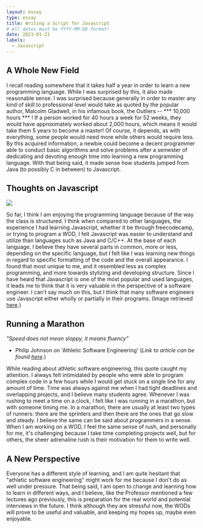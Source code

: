 ```yaml
---
layout: essay
type: essay
title: Writing a Script for Javascript
# All dates must be YYYY-MM-DD format!
date: 2021-01-21
labels:
  - Javascript
---
```


## A Whole New Field

I recall reading somewhere that it takes half a year in order to learn a new programming language. While I was surprised by this, it also made reasonable sense. I was surprised because generally in order to master any kind of skill to professional level would take as quoted by the popular author, Malcolm Gladwell, in his infamous book, the Outliers -- *** 10,000 hours *** ! If a person worked for 40 hours a week for 52 weeks, they would have approximately worked about 2,000 hours, which means it would take them 5 years to become a master! Of course, it depends, as with everything, some people would need more while others would require less. By this acquired information, a newbie could become a decent programmer able to conduct basic algorithms and solve problems after a semester of dedicating and devoting enough time into learning a new programming language. With that being said, it made sense how students jumped from Java (to possibly C in between) to Javascript.

## Thoughts on Javascript

<img class="ui medium right floated image" src="../images/code2.jpg">

So far, I think I am enjoying the programming language because of the way the class is structured. I think when compared to other languages, the experience I had learning Javascript, whether it be through freecodecamp, or trying to program a WOD, I felt Javascript was easier to understand and utilize than languages such as Java and C/C++. At the base of each language, I believe they have several parts in common, more or less, depending on the specific language, but I felt like I was learning new things in regard to specific formatting of the code and the overall appearance. I found that most unique to me, and it resembled less as complex programming, and more towards stylizing and developing structure. Since I have heard that Javascript is one of the most popular and used languages, it leads me to think that it is very valuable in the perspective of a software engineer. I can't say much on this, but I think that many software engineers use Javascript either wholly or partially in their programs. (Image retrieved  <a href="https://images.squarespace-cdn.com/content/v1/58d20c79725e25b221549193/1521098155260-OD3QNLD1RK7DGPWMCUA6/ke17ZwdGBToddI8pDm48kNvT88LknE-K9M4pGNO0Iqd7gQa3H78H3Y0txjaiv_0fDoOvxcdMmMKkDsyUqMSsMWxHk725yiiHCCLfrh8O1z5QPOohDIaIeljMHgDF5CVlOqpeNLcJ80NK65_fV7S1USOFn4xF8vTWDNAUBm5ducQhX-V3oVjSmr829Rco4W2Uo49ZdOtO_QXox0_W7i2zEA/js.jpg?format=2500w">here</a>.)

## Running a Marathon

*"Speed does not mean sloppy, it means fluency"*
- Philip Johnson on 'Athletic Software Engineering' (*Link to article can be found* <a href="https://philipmjohnson.org/essays/athletic-software-engineering.html">*here*</a>.)

While reading about athletic software engineering, this quote caught my attention. I always felt intimidated by people who were able to program complex code in a few hours while I would get stuck on a single line for any amount of time. Time was always against me when I had tight deadlines and overlapping projects, and I believe many students agree. Whenever I was rushing to meet a time on a clock, I felt like I was running in a marathon, but with someone timing me. In a marathon, there are usually at least two types of runners: there are the sprinters and then there are the ones that go slow and steady. I believe the same can be said about programmers in a sense. When I am working on a WOD, I feel the same sense of rush, and personally for me, it's challenging because I take time completing projects well, but for others, the sheer adrenaline rush is their motivation for them to write well.

## A New Perspective

Everyone has a different style of learning, and I am quite hesitant that "athletic software engineering" might work for me because I don't do as well under pressure. That being said, I am open to change and learning how to learn in different ways, and I believe, like the Professor mentioned a few lectures ago previously, this is preparation for the real world and potential interviews in the future. I think although they are stressful now, the WODs will prove to be useful and valuable, and keeping my hopes up, maybe even enjoyable.
